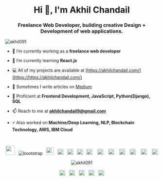 
<h1 align="center">Hi 👋, I'm Akhil Chandail</h1>
<h3 align="center">Freelance Web Developer, building creative Design + Development of web applications.</h3>

<p align="left"> <img src="https://komarev.com/ghpvc/?username=akhil091" alt="akhil091" /> </p>

- 🔭 I’m currently working as a **freelance web developer**

- 🌱 I’m currently learning **React.js**

- 💻 All of my projects are available at [https://akhilchandail.com/](https://https://akhilchandail.com/)

- 📝 Sometimes I write articles on [Medium](https://medium.com/@akhilchandail9)

- 💬 Proficient at **Frontend Development, JavaScript, Python(Django), SQL**

- 📫 Reach to me at **akhilchandail9@gmail.com**

- ⚡ Also worked on **Machine/Deep Learning, NLP, Blockchain Technology, AWS, IBM Cloud**
<br>
<p align="center"><img src="https://cdn.jsdelivr.net/gh/devicons/devicon/icons/react/react-original.svg" width="30" height="30"/> &nbsp;&nbsp;<img src="https://cdn.jsdelivr.net/gh/devicons/devicon/icons/bootstrap/bootstrap-plain-wordmark.svg" alt="bootstrap" /> &nbsp;&nbsp;<img src="https://cdn.jsdelivr.net/gh/devicons/devicon/icons/css3/css3-original-wordmark.svg" alt="css3" width="25" height="25"/>&nbsp;&nbsp; <img src="https://cdn.jsdelivr.net/gh/devicons/devicon/icons/html5/html5-original-wordmark.svg" alt="html5" width="20" height="20"/>&nbsp;&nbsp; <img src="https://cdn.jsdelivr.net/gh/devicons/devicon/icons/javascript/javascript-original.svg" alt="javascript" width="20" height="20"/> &nbsp;&nbsp;<img src="https://cdn.jsdelivr.net/gh/devicons/devicon/icons/mysql/mysql-original-wordmark.svg" alt="mysql" width="20" height="20"/> &nbsp;&nbsp;<img src="https://cdn.jsdelivr.net/gh/devicons/devicon/icons/php/php-original.svg" alt="php" width="20" height="20"/> &nbsp;&nbsp; <img src="https://cdn.jsdelivr.net/gh/devicons/devicon/icons/linux/linux-original.svg" alt="linux" width="20" height="20"/>
&nbsp;&nbsp; <img src="https://cdn.jsdelivr.net/gh/devicons/devicon/icons/python/python-original.svg" alt="python" width="20" height="20"/>
&nbsp;&nbsp; <img src="https://cdn.jsdelivr.net/gh/devicons/devicon/icons/jupyter/jupyter-original-wordmark.svg" alt="jupyter" width="20" height="20"/>
&nbsp;&nbsp; <img src="https://cdn.jsdelivr.net/gh/devicons/devicon/icons/django/django-original.svg" alt="django" width="20" height="20"/>
&nbsp;&nbsp; <img src="https://cdn.jsdelivr.net/gh/devicons/devicon/icons/figma/figma-original.svg" alt="figma" width="20" height="20"/>
&nbsp;&nbsp; <img src="https://cdn.jsdelivr.net/gh/devicons/devicon/icons/wordpress/wordpress-plain-wordmark.svg" alt="wordpress" width="20" height="20"/></p><p align="center"> <img src="https://github-readme-stats.vercel.app/api?username=akhil091&show_icons=true" alt="akhil091" /> </p>

<p align="center">
<a href="https://codepen.io/akhil09" target="blank"><img align="center" src="https://cdn.jsdelivr.net/npm/simple-icons@3.0.1/icons/codepen.svg" alt="akhil09" height="20" width="20" /></a>&nbsp;&nbsp;
<a href="https://twitter.com/akhilrajput09" target="blank"><img align="center" src="https://cdn.jsdelivr.net/npm/simple-icons@3.0.1/icons/twitter.svg" alt="akhilrajput091" height="20" width="20" /></a>&nbsp;&nbsp;
<a href="https://linkedin.com/in/akhilchandail" target="blank"><img align="center" src="https://cdn.jsdelivr.net/npm/simple-icons@3.0.1/icons/linkedin.svg" alt="akhil-chandail-594908122" height="20" width="20" /></a>&nbsp;&nbsp;
<a href="https://instagram.com/akhilrajput09" target="blank"><img align="center" src="https://cdn.jsdelivr.net/npm/simple-icons@3.0.1/icons/instagram.svg" alt="akhilrajput091" height="20" width="20" /></a>&nbsp;&nbsp;
<a href="https://medium.com/@akhilchandail9" target="blank"><img align="center" src="https://cdn.jsdelivr.net/npm/simple-icons@3.0.1/icons/medium.svg" alt="@akhilchandail9" height="20" width="20" /></a>
</p>
